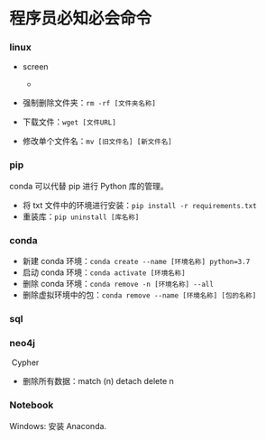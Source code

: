 # 程序员必知必会命令

### linux

- screen
  - ​


- 强制删除文件夹：`rm -rf [文件夹名称]`
- 下载文件：`wget [文件URL]`
- 修改单个文件名：`mv [旧文件名] [新文件名]`

### pip

conda 可以代替 pip 进行 Python 库的管理。

- 将 txt 文件中的环境进行安装：`pip install -r requirements.txt` 
- 重装库：`pip uninstall [库名称]` 

### conda

- 新建 conda 环境：`conda create --name [环境名称] python=3.7` 
- 启动 conda 环境：`conda activate [环境名称]`
- 删除 conda 环境：`conda remove -n [环境名称] --all`
- 删除虚拟环境中的包：`conda remove --name [环境名称] [包的名称] `

### sql



### neo4j 

 Cypher

- 删除所有数据：match (n) detach delete n




### Notebook

Windows: 安装 Anaconda. 










